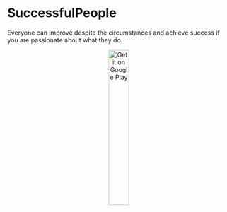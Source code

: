 # SuccessfulPeople
Everyone can improve despite the circumstances and achieve success if you are passionate about what they do.



<p align="center">
<a href='https://play.google.com/store/apps/details?id=com.devmicheledonato.successfulpeople&pcampaignid=MKT-Other-global-all-co-prtnr-py-PartBadge-Mar2515-1'>
<img alt='Get it on Google Play' 
src='https://play.google.com/intl/en_us/badges/images/generic/en_badge_web_generic.png'
width='30%'/>
</a>
</p>
